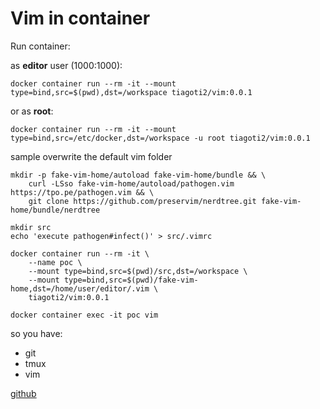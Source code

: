# Vim in container

Run container:

as **editor** user (1000:1000):

`docker container run --rm -it --mount type=bind,src=$(pwd),dst=/workspace tiagoti2/vim:0.0.1`


or as **root**:

`docker container run --rm -it --mount type=bind,src=/etc/docker,dst=/workspace -u root tiagoti2/vim:0.0.1`

sample overwrite the default vim folder

```
mkdir -p fake-vim-home/autoload fake-vim-home/bundle && \
	curl -LSso fake-vim-home/autoload/pathogen.vim https://tpo.pe/pathogen.vim && \
	git clone https://github.com/preservim/nerdtree.git fake-vim-home/bundle/nerdtree

mkdir src
echo 'execute pathogen#infect()' > src/.vimrc

docker container run --rm -it \
	--name poc \
	--mount type=bind,src=$(pwd)/src,dst=/workspace \
	--mount type=bind,src=$(pwd)/fake-vim-home,dst=/home/user/editor/.vim \
	tiagoti2/vim:0.0.1 

docker container exec -it poc vim
```


so you have:

- git
- tmux
- vim

[github](https://github.com/TiagoTi/vim-in-container)

